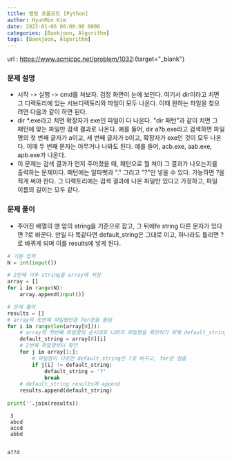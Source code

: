 ```yaml
---
title: 명령 프롬프트 [Python]
author: HyunMin Kim
date: 2022-01-06 00:00:00 0000
categories: [Baekjoon, Algorithm]
tags: [Baekjoon, Algorithm]
---
```


url : <https://www.acmicpc.net/problem/1032>:{target="_blank"}

### 문제 설명
- 시작 -> 실행 -> cmd를 쳐보자. 검정 화면이 눈에 보인다. 여기서 dir이라고 치면 그 디렉토리에 있는 서브디렉토리와 파일이 모두 나온다. 이때 원하는 파일을 찾으려면 다음과 같이 하면 된다.
- dir *.exe라고 치면 확장자가 exe인 파일이 다 나온다. "dir 패턴"과 같이 치면 그 패턴에 맞는 파일만 검색 결과로 나온다. 예를 들어, dir a?b.exe라고 검색하면 파일명의 첫 번째 글자가 a이고, 세 번째 글자가 b이고, 확장자가 exe인 것이 모두 나온다. 이때 두 번째 문자는 아무거나 나와도 된다. 예를 들어, acb.exe, aab.exe, apb.exe가 나온다.
- 이 문제는 검색 결과가 먼저 주어졌을 때, 패턴으로 뭘 쳐야 그 결과가 나오는지를 출력하는 문제이다. 패턴에는 알파벳과 "." 그리고 "?"만 넣을 수 있다. 가능하면 ?을 적게 써야 한다. 그 디렉토리에는 검색 결과에 나온 파일만 있다고 가정하고, 파일 이름의 길이는 모두 같다.

### 문제 풀이
- 주어진 배열의 맨 앞의 string을 기준으로 잡고, 그 뒤에fe string 다른 문자가 있다면 ?로 바꾼다. 만일 다 똑같다면 default_string은 그대로 이고, 하나라도 틀리면 ?로 바뀌게 되며 이를 results에 넣게 된다.


```python
# 기본 입력
N = int(input())

# 2번째 이후 string을 array에 저장
array = []
for i in range(N):
    array.append(input())

# 문제 풀이
results = []
# array의 첫번째 파일명만큼 for문을 돌림
for i in range(len(array[0])):
    # array의 첫번쨰 파일명의 순서대로 나머지 파일명을 확인하기 위해 default_string 생성
    default_string = array[0][i]
    # 2번째 파일명부터 확인
    for j in array[1:]:
        # 파일명이 다르면 default_string은 ?로 바꾸고, for문 멈춤
        if j[i] != default_string:
            default_string = '?'
            break
    # default_string results에 append
    results.append(default_string)
            
print(''.join(results))
```

     3
     abcd
     accd
     abbd


    a??d



```python

```
